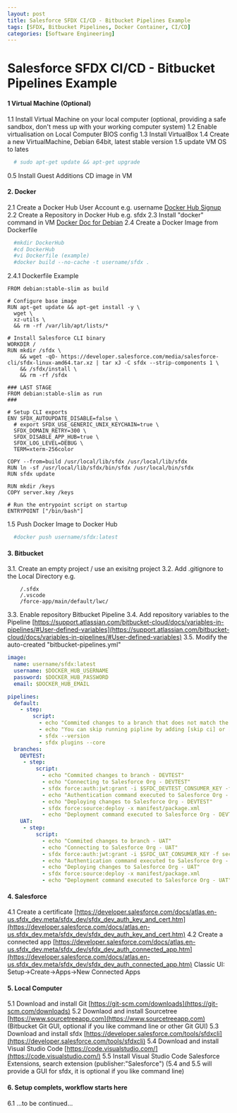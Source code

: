 ```yaml
---
layout: post
title: Salesforce SFDX CI/CD - Bitbucket Pipelines Example
tags: [SFDX, Bitbucket Pipelines, Docker Container, CI/CD]
categories: [Software Engineering]
---
```


# Salesforce SFDX CI/CD - Bitbucket Pipelines Example

#### 1 Virtual Machine (Optional) 

1.1 Install Virtual Machine on your local computer (optional, providing a safe sandbox, don't mess up with your working computer system)
1.2 Enable virtualisation on Local Computer BIOS config
1.3 Install VirtualBox
1.4 Create a new VirtualMachine, Debian 64bit, latest stable version
1.5 update VM OS to lates
```bash
  # sudo apt-get update && apt-get upgrade
```  
0.5 Install Guest Additions CD image in VM 

#### 2. Docker

2.1 Create a Docker Hub User Account e.g.  username  [Docker Hub Signup](https://hub.docker.com/signup)
2.2 Create a Repository in Docker Hub e.g. sfdx
2.3 Install "docker" command in VM [Docker Doc for Debian](https://docs.docker.com/install/linux/docker-ce/debian/)
2.4 Create a Docker Image from Dockerfile
```bash
  #mkdir DockerHub
  #cd DockerHub
  #vi Dockerfile (example)
  #docker build --no-cache -t username/sfdx .
```  
2.4.1 Dockerfile Example
```
FROM debian:stable-slim as build

# Configure base image
RUN apt-get update && apt-get install -y \
  wget \
  xz-utils \
  && rm -rf /var/lib/apt/lists/*

# Install Salesforce CLI binary
WORKDIR /
RUN mkdir /sfdx \
    && wget -qO- https://developer.salesforce.com/media/salesforce-cli/sfdx-linux-amd64.tar.xz | tar xJ -C sfdx --strip-components 1 \
    && /sfdx/install \
    && rm -rf /sfdx

### LAST STAGE
FROM debian:stable-slim as run
###

# Setup CLI exports
ENV SFDX_AUTOUPDATE_DISABLE=false \
  # export SFDX_USE_GENERIC_UNIX_KEYCHAIN=true \
  SFDX_DOMAIN_RETRY=300 \
  SFDX_DISABLE_APP_HUB=true \
  SFDX_LOG_LEVEL=DEBUG \
  TERM=xterm-256color

COPY --from=build /usr/local/lib/sfdx /usr/local/lib/sfdx
RUN ln -sf /usr/local/lib/sfdx/bin/sfdx /usr/local/bin/sfdx
RUN sfdx update

RUN mkdir /keys
COPY server.key /keys

# Run the entrypoint script on startup
ENTRYPOINT ["/bin/bash"]
```

1.5 Push Docker Image to Docker Hub
```bash
  #docker push username/sfdx:latest
```

#### 3. Bitbucket

3.1. Create an empty project / use an exisitng project
3.2. Add .gitignore to the Local Directory e.g.
```
	/.sfdx
	/.vscode
	/force-app/main/default/lwc/
```  
3.3. Enable repository Bitbucket Pipeline
3.4. Add repository variables to the Pipeline [https://support.atlassian.com/bitbucket-cloud/docs/variables-in-pipelines/#User-defined-variables](https://support.atlassian.com/bitbucket-cloud/docs/variables-in-pipelines/#User-defined-variables)
3.5. Modify the auto-created "bitbucket-pipelines.yml"
```yaml
image:
  name: username/sfdx:latest
  username: $DOCKER_HUB_USERNAME
  password: $DOCKER_HUB_PASSWORD
  email: $DOCKER_HUB_EMAIL

pipelines:
  default:
    - step:
        script:
          - echo "Commited changes to a branch that does not match the listed branches in bitbucket-pipelines.yml."
          - echo "You can skip running pipline by adding [skip ci] or [ci skip] (with []) to the git commit message."
          - sfdx --version
          - sfdx plugins --core
  branches:
    DEVTEST:
     - step:
         script:
           - echo "Commited changes to branch - DEVTEST"
           - echo "Connecting to Salesforce Org - DEVTEST"
           - sfdx force:auth:jwt:grant -i $SFDC_DEVTEST_CONSUMER_KEY -f security/jwt.key -u $SFDC_DEVTEST_USER -d -s -a DEVTEST -r $SFDC_DEVTEST_URL
           - echo "Authentication command executed to Salesforce Org - DEVTEST"
           - echo "Deploying changes to Salesforce Org - DEVTEST"
           - sfdx force:source:deploy -x manifest/package.xml
           - echo "Deployment command executed to Salesforce Org - DEVTEST"
    UAT:
     - step:
         script:
           - echo "Commited changes to branch - UAT"
           - echo "Connecting to Salesforce Org - UAT"
           - sfdx force:auth:jwt:grant -i $SFDC_UAT_CONSUMER_KEY -f security/jwt.key -u $SFDC_UAT_USER -d -s -a UAT -r $SFDC_UAT_URL
           - echo "Authentication command executed to Salesforce Org - UAT"
           - echo "Deploying changes to Salesforce Org - UAT"
           - sfdx force:source:deploy -x manifest/package.xml
           - echo "Deployment command executed to Salesforce Org - UAT"
```

#### 4. Salesforce

4.1 Create a certificate
[https://developer.salesforce.com/docs/atlas.en-us.sfdx_dev.meta/sfdx_dev/sfdx_dev_auth_key_and_cert.htm](https://developer.salesforce.com/docs/atlas.en-us.sfdx_dev.meta/sfdx_dev/sfdx_dev_auth_key_and_cert.htm)
4.2 Create a connected app
[https://developer.salesforce.com/docs/atlas.en-us.sfdx_dev.meta/sfdx_dev/sfdx_dev_auth_connected_app.htm](https://developer.salesforce.com/docs/atlas.en-us.sfdx_dev.meta/sfdx_dev/sfdx_dev_auth_connected_app.htm)
Classic UI: Setup->Create->Apps->New Connected Apps

#### 5. Local Computer

5.1 Download and install Git [https://git-scm.com/downloads](https://git-scm.com/downloads)
5.2 Downlaod and install Sourcetree [https://www.sourcetreeapp.com](https://www.sourcetreeapp.com) (Bitbucket Git GUI, optional if you like command line or other Git GUI) 
5.3 Download and install sfdx [https://developer.salesforce.com/tools/sfdxcli](https://developer.salesforce.com/tools/sfdxcli)
5.4 Download and install Visual Studio Code [https://code.visualstudio.com/](https://code.visualstudio.com/) 
5.5 Install Visual Studio Code Salesforce Extensions, search extension (publisher:"Salesforce") 
(5.4 and 5.5 will provide a GUI for sfdx, it is optional if you like command line)

#### 6. Setup complets, workflow starts here

6.1 ...to be continued...
